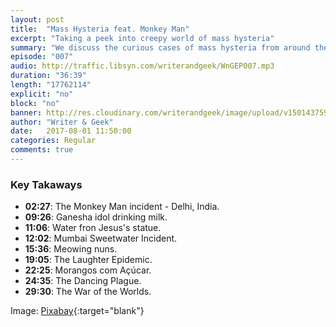 ```yaml
---
layout: post
title:  "Mass Hysteria feat. Monkey Man"
excerpt: "Taking a peek into creepy world of mass hysteria"
summary: "We discuss the curious cases of mass hysteria from around the world."
episode: "007"
audio: http://traffic.libsyn.com/writerandgeek/WnGEP007.mp3
duration: "36:39"
length: "17762114"
explicit: "no"
block: "no"
banner: http://res.cloudinary.com/writerandgeek/image/upload/v1501437599/hysteria.jpg
author: "Writer & Geek"
date:   2017-08-01 11:50:00
categories: Regular
comments: true
---
```


### Key Takaways
- **02:27**: The Monkey Man incident - Delhi, India.
- **09:26**: Ganesha idol drinking milk.
- **11:06**: Water fron Jesus's statue.
- **12:02**: Mumbai Sweetwater Incident.
- **15:36**: Meowing nuns.
- **19:05**: The Laughter Epidemic.
- **22:25**: Morangos com Açúcar.
- **24:35**: The Dancing Plague.
- **29:30**: The War of the Worlds.

Image: [Pixabay](https://pixabay.com/en/halloween-ghosts-happy-halloween-1746354/){:target="blank"}